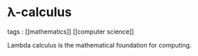 # λ-calculus

tags
: [[mathematics]] [[computer science]]

Lambda calculus is the mathematical foundation for computing.
